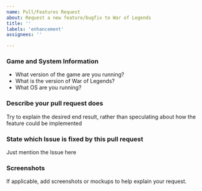 ```yaml
---
name: Pull/Features Request
about: Request a new feature/bugfix to War of Legends
title: ''
labels: 'enhancement'
assignees: ''

---
```


### Game and System Information

- What version of the game are you running?
- What is the version of War of Legends?
- What OS are you running?

### Describe your pull request does

Try to explain the desired end result, rather than speculating about how the feature could be implemented

### State which Issue is fixed by this pull request

Just mention the Issue here

### Screenshots

If applicable, add screenshots or mockups to help explain your request.